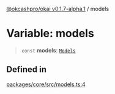 [@okcashpro/okai v0.1.7-alpha.1](../index.md) / models

# Variable: models

> `const` **models**: [`Models`](../type-aliases/Models.md)

## Defined in

[packages/core/src/models.ts:4](https://github.com/okcashpro/okai/blob/main/packages/core/src/models.ts#L4)
